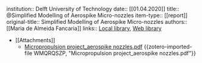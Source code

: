 institution:: Delft University of Technology
date:: [[01.04.2020]]
title:: @Simplified Modelling of Aerospike Micro-nozzles
item-type:: [[report]]
original-title:: Simplified Modelling of Aerospike Micro-nozzles
authors:: [[Maria de Almeida Fancaria]]
links:: [Local library](zotero://select/library/items/9VETDIVX), [Web library](https://www.zotero.org/users/9628799/items/9VETDIVX)

- [[Attachments]]
	- [Micropropulsion project_aerospike nozzles.pdf](zotero://select/library/items/WMQRQSZP) {{zotero-imported-file WMQRQSZP, "Micropropulsion project_aerospike nozzles.pdf"}}